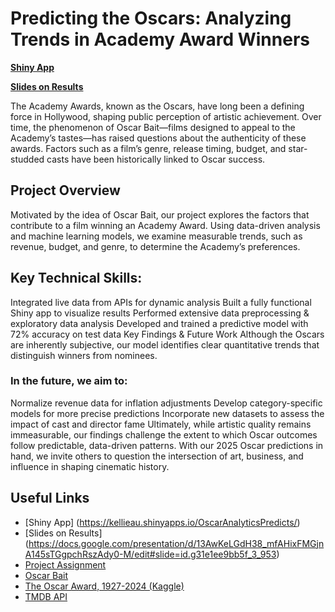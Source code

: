 # Predicting the Oscars: Analyzing Trends in Academy Award Winners

**[Shiny App](https://kellieau.shinyapps.io/OscarAnalyticsPredicts/)** 

**[Slides on Results](https://docs.google.com/presentation/d/13AwKeLGdH38_mfAHixFMGjnA145sTGgpchRszAdy0-M/edit#slide=id.g31e1ee9bb5f_3_953)**

The Academy Awards, known as the Oscars, have long been a defining force in Hollywood, shaping public perception of artistic achievement. Over time, the phenomenon of Oscar Bait—films designed to appeal to the Academy’s tastes—has raised questions about the authenticity of these awards. Factors such as a film’s genre, release timing, budget, and star-studded casts have been historically linked to Oscar success.

## Project Overview
Motivated by the idea of Oscar Bait, our project explores the factors that contribute to a film winning an Academy Award. Using data-driven analysis and machine learning models, we examine measurable trends, such as revenue, budget, and genre, to determine the Academy’s preferences.

## Key Technical Skills:
Integrated live data from APIs for dynamic analysis
Built a fully functional Shiny app to visualize results
Performed extensive data preprocessing & exploratory data analysis
Developed and trained a predictive model with 72% accuracy on test data
Key Findings & Future Work
Although the Oscars are inherently subjective, our model identifies clear quantitative trends that distinguish winners from nominees. 

### In the future, we aim to:

Normalize revenue data for inflation adjustments
Develop category-specific models for more precise predictions
Incorporate new datasets to assess the impact of cast and director fame
Ultimately, while artistic quality remains immeasurable, our findings challenge the extent to which Oscar outcomes follow predictable, data-driven patterns. With our 2025 Oscar predictions in hand, we invite others to question the intersection of art, business, and influence in shaping cinematic history.



## Useful Links
- [Shiny App] (https://kellieau.shinyapps.io/OscarAnalyticsPredicts/)
- [Slides on Results] (https://docs.google.com/presentation/d/13AwKeLGdH38_mfAHixFMGjnA145sTGgpchRszAdy0-M/edit#slide=id.g31e1ee9bb5f_3_953)
- [Project Assignment](https://m154-comp-stats.netlify.app/project)
- [Oscar Bait](https://en.wikipedia.org/wiki/Oscar_bait)
- [The Oscar Award, 1927-2024 (Kaggle)](https://www.kaggle.com/datasets/unanimad/the-oscar-award)
- [TMDB API](https://developer.themoviedb.org/reference/intro/getting-started)



